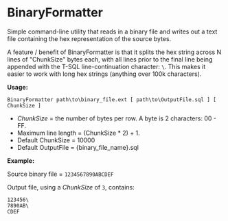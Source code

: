 # BinaryFormatter

Simple command-line utility that reads in a binary file and writes out a
text file containing the hex representation of the source bytes.

A feature / benefit of BinaryFormatter is that it splits the hex string
across N lines of "ChunkSize" bytes each, with all lines prior to the
final line being appended with the T-SQL line-continuation character: `\`. This makes it easier to work with long hex strings (anything over 100k characters).

**Usage:**

`BinaryFormatter path\to\binary_file.ext [ path\to\OutputFile.sql ] [ ChunkSize ]`

* _ChunkSize_ = the number of bytes per row. A byte is 2 characters: 00 - FF.
* Maximum line length = (ChunkSize * 2) + 1.
* Default ChunkSize = 10000
* Default OutputFile = {binary_file_name}.sql

**Example:**

Source binary file = `1234567890ABCDEF`

Output file, using a _ChunkSize_ of `3`, contains:

```
123456\
7890AB\
CDEF
```
